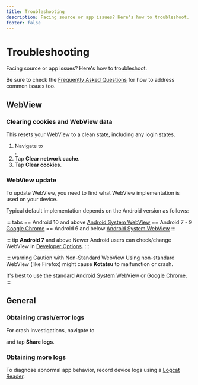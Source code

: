 ```yaml
---
title: Troubleshooting
description: Facing source or app issues? Here's how to troubleshoot.
footer: false
---
```


# Troubleshooting

Facing source or app issues? Here's how to troubleshoot.

Be sure to check the [Frequently Asked Questions](/manuals/faq/general/) for how to address common issues too.

## WebView

### Clearing cookies and WebView data
This resets your WebView to a clean state, including any login states.

1. Navigate to <nav to="data">.
1. Tap **Clear network cache**.
1. Tap **Clear cookies**.

### WebView update
To update WebView, you need to find what WebView implementation is used on your device.

Typical default implementation depends on the Android version as follows:

::: tabs
== Android 10 and above
[Android System WebView](https://play.google.com/store/apps/details?id=com.google.android.webview)
== Android 7 - 9
[Google Chrome](https://play.google.com/store/apps/details?id=com.android.chrome)
== Android 6 and below
[Android System WebView](https://play.google.com/store/apps/details?id=com.google.android.webview)
:::

::: tip **Android 7** and above
Newer Android users can check/change WebView in [Developer Options](https://developer.android.com/studio/debug/dev-options).
:::

::: warning Caution with Non-Standard WebView
Using non-standard WebView (like Firefox) might cause **Kotatsu** to malfunction or crash.

It's best to use the standard [Android System WebView](https://play.google.com/store/apps/details?id=com.google.android.webview) or [Google Chrome](https://play.google.com/store/apps/details?id=com.android.chrome).
:::

## General

### Obtaining crash/error logs
For crash investigations, navigate to <nav to="about"> and tap **Share logs**.

### Obtaining more logs
To diagnose abnormal app behavior, record device logs using a [Logcat Reader](https://play.google.com/store/apps/details?id=com.dp.logcatapp).